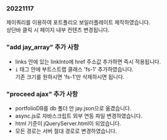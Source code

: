 ### 20221117
제이쿼리를 이용하여 포트폴리오 보일러플레이트 제작하였습니다.  
상단바 클릭 시 페이지 내부 컨텐츠 변경됩니다.  

### "add jay_array" 추가 사항
* links 안에 있는 linkInto에 href 주소값 추가하면 즉시 적용됩니다.  
* `i` 태그 안에 부트스트랩 클래스 'fs-1' 추가하였습니다.  
기존 크기를 원하시면 'fs-1'만 삭제하시면 됩니다.

### "proceed ajax" 추가 사항
* portfolioDB를 db 폴더 안 jay.json으로 옮겼습니다.
* async.js로 자바스크립트 외부 연동 파일 변경하였습니다.
* html 기준이 jQueryServer.html이 되었습니다.
* 모든 경로는 서버 절대 경로로 변경하였습니다.
